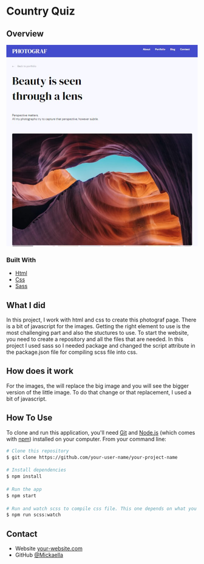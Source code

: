# Country Quiz



## Overview

![screenshot](./front_end_finals.jpg)

### Built With

-   [Html](https://html.com/)
-   [Css](https://w3.org/Style/CSS/Overview.en.html)
-   [Sass](https://sass-lang.com/)

## What I did

In this project, I work with html and css to create this photograf page. There is a bit of javascript for the images. Getting the right element to use is the most challenging part and also the stuctures to use. To start the website, you need to create a repository and all the files that are needed. In this project I used sass so I needed package and changed the script attribute in the package.json file for compiling scss file into css.

## How does it work

For the images, the will replace the big image and you will see the bigger version of the little image. To do that change or that replacement, I used a bit of javascript.

## How To Use

<!-- Example: -->

To clone and run this application, you'll need [Git](https://git-scm.com) and [Node.js](https://nodejs.org/en/download/) (which comes with [npm](http://npmjs.com)) installed on your computer. From your command line:

```bash
# Clone this repository
$ git clone https://github.com/your-user-name/your-project-name

# Install dependencies
$ npm install

# Run the app
$ npm start

# Run and watch scss to compile css file. This one depends on what you used in your script attribute in the package.json file.
$ npm run scss:watch
```

## Contact

-   Website [your-website.com](https://{your-web-site-link})
-   GitHub [@Mickaella](https://github.com/Mickaellah/front-end-finals)

